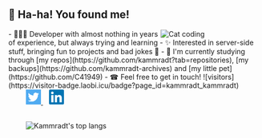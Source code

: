 ## 🎉 Ha-ha! You found me!

<img align="right" src="https://i.giphy.com/media/LmNwrBhejkK9EFP504/200w.webp" alt="Cat coding" width="200" />
- 👨🏻‍💻 Developer with almost nothing in years of experience, but always trying and learning  
- ✨ Interested in server-side stuff, bringing fun to projects and bad jokes 👀  
- 🔭 I'm currently studying through [my repos](https://github.com/kammradt?tab=repositories), [my backups](https://github.com/kammradt-archives) and [my little pet](https://github.com/C41949)  
- ☎ Feel free to get in touch! ![visitors](https://visitor-badge.laobi.icu/badge?page_id=kammradt_kammradt)


<div align="left">

<a href="https://twitter.com/kammzinho" target="_blank"  style="margin-left: 35px">
    <img height="30" src="https://github.com/kammradt/kammradt/blob/master/img/twitter.png?raw=true">
</a>&nbsp;&nbsp;

<a href="https://www.linkedin.com/in/vinicius-kammradt/" target="_blank">
    <img height="30" src="https://github.com/kammradt/kammradt/blob/master/img/linkedin.png?raw=true">
</a>



<br>
<br>

<div  style="margin-left: 35px">

![Kammradt's top langs](https://github-readme-stats.vercel.app/api/top-langs/?username=kammradt&theme=nord&layout=compact&hide=html&langs_count=9)

</div>

</div>
